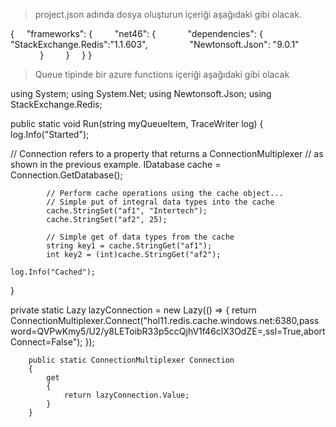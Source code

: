 > project.json adında dosya oluşturun içeriği aşağıdaki gibi olacak.

{
    "frameworks": {
        "net46": {
            "dependencies": {
                "StackExchange.Redis":"1.1.603",
                "Newtonsoft.Json": "9.0.1"
            }
        }
    }
}


> Queue tipinde bir azure functions içeriği aşağıdaki gibi olacak 

using System;
using System.Net;
using Newtonsoft.Json;
using StackExchange.Redis;


public static void Run(string myQueueItem, TraceWriter log)
{
     log.Info("Started");

 // Connection refers to a property that returns a ConnectionMultiplexer
            // as shown in the previous example.
            IDatabase cache = Connection.GetDatabase();

            // Perform cache operations using the cache object...
            // Simple put of integral data types into the cache
            cache.StringSet("af1", "Intertech");
            cache.StringSet("af2", 25);

            // Simple get of data types from the cache
            string key1 = cache.StringGet("af1");
            int key2 = (int)cache.StringGet("af2");

    log.Info("Cached");
}


private static Lazy<ConnectionMultiplexer> lazyConnection = new Lazy<ConnectionMultiplexer>(() =>
        {
            return ConnectionMultiplexer.Connect("hol11.redis.cache.windows.net:6380,password=QVPwKmy5/U2/y8LEToibR33p5ccQjhV1f46clX3OdZE=,ssl=True,abortConnect=False");
        });

        public static ConnectionMultiplexer Connection
        {
            get
            {
                return lazyConnection.Value;
            }
        }

